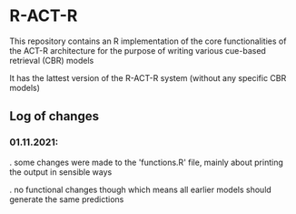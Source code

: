 # R-ACT-R
This repository contains an R implementation of the core functionalities of the ACT-R architecture for the purpose of writing various cue-based retrieval (CBR) models

It has the lattest version of the R-ACT-R system (without any specific CBR models)

## Log of changes
### 01.11.2021:

. some changes were made to the 'functions.R' file, mainly about printing the output in sensible ways

. no functional changes though which means all earlier models should generate the same predictions
